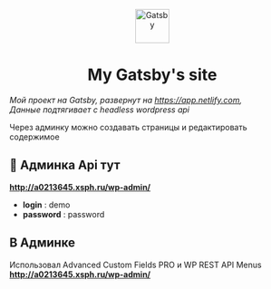 
<p align="center">
  <a href="https://w-s.design">
    <img alt="Gatsby" src="https://www.gatsbyjs.org/monogram.svg" width="60" />
  </a>
</p>
<h1 align="center">
  My Gatsby's site
</h1>


_Мой проект на Gatsby, развернут на https://app.netlify.com, </br> 
Данные подтягивает с headless wordpress api_

Через админку можно создавать страницы и редактировать содержимое

## 🚀 Админка Api тут

  **http://a0213645.xsph.ru/wp-admin/**
  - **login** : demo
  - **password** : password


## В Админке
   Использовал Advanced Custom Fields PRO и WP REST API Menus
  **http://a0213645.xsph.ru/wp-admin/**

